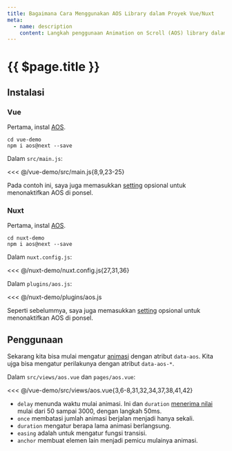```yaml
---
title: Bagaimana Cara Menggunakan AOS Library dalam Proyek Vue/Nuxt
meta:
  - name: description
    content: Langkah penggunaan Animation on Scroll (AOS) library dalam proyek Vue/Nuxt.
---
```


# {{ $page.title }}

<start-tutorial topic="aos" lang="id"/>

## Instalasi

### Vue

Pertama, instal [AOS](https://github.com/michalsnik/aos).

```bash{2}
cd vue-demo
npm i aos@next --save
```

Dalam `src/main.js`:

<<< @/vue-demo/src/main.js{8,9,23-25}

Pada contoh ini, saya juga memasukkan [setting](https://github.com/michalsnik/aos#1-initialize-aos) opsional untuk menonaktifkan AOS di ponsel.

### Nuxt

Pertama, instal [AOS](https://github.com/michalsnik/aos).

```bash{2}
cd nuxt-demo
npm i aos@next --save
```

Dalam `nuxt.config.js`:

<<< @/nuxt-demo/nuxt.config.js{27,31,36}

Dalam `plugins/aos.js`:

<<< @/nuxt-demo/plugins/aos.js

Seperti sebelummya, saya juga memasukkan [setting](https://github.com/michalsnik/aos#1-initialize-aos) opsional untuk menonaktifkan AOS di ponsel.

## Penggunaan

Sekarang kita bisa mulai mengatur [animasi](https://github.com/michalsnik/aos#animations) dengan atribut `data-aos`. Kita ujga bisa mengatur perilakunya dengan atribut `data-aos-*`.

Dalam `src/views/aos.vue` dan `pages/aos.vue`:

<<< @/vue-demo/src/views/aos.vue{3,6-8,31,32,34,37,38,41,42}

- `delay` menunda waktu mulai animasi. Ini dan `duration` [menerima nilai](https://github.com/michalsnik/aos#setting-duration-delay) mulai dari 50 sampai 3000, dengan langkah 50ms.
- `once` membatasi jumlah animasi berjalan menjadi hanya sekali.
- `duration` mengatur berapa lama animasi berlangsung.
- `easing` adalah untuk mengatur fungsi transisi.
- `anchor` membuat elemen lain menjadi pemicu mulainya animasi.
